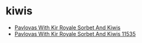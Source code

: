 # kiwis

 * [Pavlovas With Kir Royale Sorbet And Kiwis](../../index/p/pavlovas-with-kir-royale-sorbet-and-kiwis-11535.json)
 * [Pavlovas With Kir Royale Sorbet And Kiwis 11535](../../index/p/pavlovas-with-kir-royale-sorbet-and-kiwis-11535.json)
